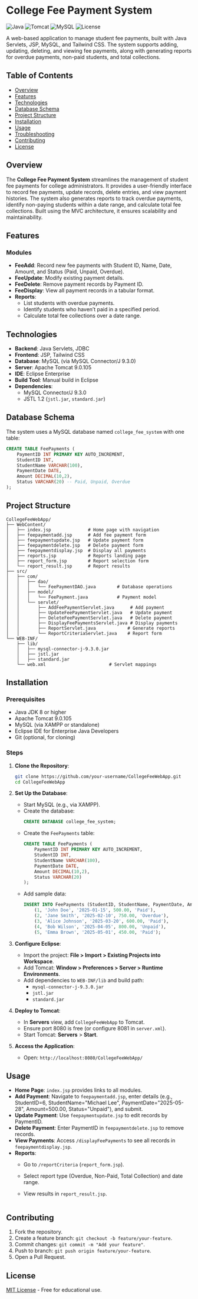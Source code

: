 # College Fee Payment System

![Java](https://img.shields.io/badge/Java-17-blue)
![Tomcat](https://img.shields.io/badge/Tomcat-9.0.105-orange)
![MySQL](https://img.shields.io/badge/MySQL-8.0-blue)
![License](https://img.shields.io/badge/License-MIT-green)

A web-based application to manage student fee payments, built with Java Servlets, JSP, MySQL, and Tailwind CSS. The system supports adding, updating, deleting, and viewing fee payments, along with generating reports for overdue payments, non-paid students, and total collections.

## Table of Contents
- [Overview](#overview)
- [Features](#features)
- [Technologies](#technologies)
- [Database Schema](#database-schema)
- [Project Structure](#project-structure)
- [Installation](#installation)
- [Usage](#usage)
- [Troubleshooting](#troubleshooting)
- [Contributing](#contributing)
- [License](#license)

## Overview
The **College Fee Payment System** streamlines the management of student fee payments for college administrators. It provides a user-friendly interface to record fee payments, update records, delete entries, and view payment histories. The system also generates reports to track overdue payments, identify non-paying students within a date range, and calculate total fee collections. Built using the MVC architecture, it ensures scalability and maintainability.

## Features
### Modules
- **FeeAdd**: Record new fee payments with Student ID, Name, Date, Amount, and Status (Paid, Unpaid, Overdue).
- **FeeUpdate**: Modify existing payment details.
- **FeeDelete**: Remove payment records by Payment ID.
- **FeeDisplay**: View all payment records in a tabular format.
- **Reports**:
  - List students with overdue payments.
  - Identify students who haven’t paid in a specified period.
  - Calculate total fee collections over a date range.

## Technologies
- **Backend**: Java Servlets, JDBC
- **Frontend**: JSP, Tailwind CSS
- **Database**: MySQL (via MySQL Connector/J 9.3.0)
- **Server**: Apache Tomcat 9.0.105
- **IDE**: Eclipse Enterprise
- **Build Tool**: Manual build in Eclipse
- **Dependencies**:
  - MySQL Connector/J 9.3.0
  - JSTL 1.2 (`jstl.jar`, `standard.jar`)

## Database Schema
The system uses a MySQL database named `college_fee_system` with one table:

```sql
CREATE TABLE FeePayments (
    PaymentID INT PRIMARY KEY AUTO_INCREMENT,
    StudentID INT,
    StudentName VARCHAR(100),
    PaymentDate DATE,
    Amount DECIMAL(10,2),
    Status VARCHAR(20) -- Paid, Unpaid, Overdue
);
```

## Project Structure
```
CollegeFeeWebApp/
├── WebContent/
│   ├── index.jsp              # Home page with navigation
│   ├── feepaymentadd.jsp      # Add fee payment form
│   ├── feepaymentupdate.jsp   # Update payment form
│   ├── feepaymentdelete.jsp   # Delete payment form
│   ├── feepaymentdisplay.jsp  # Display all payments
│   ├── reports.jsp            # Reports landing page
│   ├── report_form.jsp        # Report selection form
│   └── report_result.jsp      # Report results
├── src/
│   ├── com/
│   │   ├── dao/
│   │   │   └── FeePaymentDAO.java        # Database operations
│   │   ├── model/
│   │   │   └── FeePayment.java           # Payment model
│   │   └── servlet/
│   │       ├── AddFeePaymentServlet.java      # Add payment
│   │       ├── UpdateFeePaymentServlet.java   # Update payment
│   │       ├── DeleteFeePaymentServlet.java   # Delete payment
│   │       ├── DisplayFeePaymentsServlet.java # Display payments
│   │       ├── ReportServlet.java            # Generate reports
│   │       └── ReportCriteriaServlet.java    # Report form
└── WEB-INF/
    ├── lib/
    │   ├── mysql-connector-j-9.3.0.jar
    │   ├── jstl.jar
    │   ├── standard.jar
    └── web.xml                        # Servlet mappings
```

## Installation
### Prerequisites
- Java JDK 8 or higher
- Apache Tomcat 9.0.105
- MySQL (via XAMPP or standalone)
- Eclipse IDE for Enterprise Java Developers
- Git (optional, for cloning)

### Steps
1. **Clone the Repository**:
   ```bash
   git clone https://github.com/your-username/CollegeFeeWebApp.git
   cd CollegeFeeWebApp
   ```

2. **Set Up the Database**:
   - Start MySQL (e.g., via XAMPP).
   - Create the database:
     ```sql
     CREATE DATABASE college_fee_system;
     ```
   - Create the `FeePayments` table:
     ```sql
     CREATE TABLE FeePayments (
         PaymentID INT PRIMARY KEY AUTO_INCREMENT,
         StudentID INT,
         StudentName VARCHAR(100),
         PaymentDate DATE,
         Amount DECIMAL(10,2),
         Status VARCHAR(20)
     );
     ```
   - Add sample data:
     ```sql
     INSERT INTO FeePayments (StudentID, StudentName, PaymentDate, Amount, Status) VALUES
         (1, 'John Doe', '2025-01-15', 500.00, 'Paid'),
         (2, 'Jane Smith', '2025-02-10', 750.00, 'Overdue'),
         (3, 'Alice Johnson', '2025-03-20', 600.00, 'Paid'),
         (4, 'Bob Wilson', '2025-04-05', 800.00, 'Unpaid'),
         (5, 'Emma Brown', '2025-05-01', 450.00, 'Paid');
     ```

3. **Configure Eclipse**:
   - Import the project: **File > Import > Existing Projects into Workspace**.
   - Add Tomcat: **Window > Preferences > Server > Runtime Environments**.
   - Add dependencies to `WEB-INF/lib` and build path:
     - `mysql-connector-j-9.3.0.jar`
     - `jstl.jar`
     - `standard.jar`

4. **Deploy to Tomcat**:
   - In **Servers** view, add `CollegeFeeWebApp` to Tomcat.
   - Ensure port 8080 is free (or configure 8081 in `server.xml`).
   - Start Tomcat: **Servers** > **Start**.

5. **Access the Application**:
   - Open: `http://localhost:8080/CollegeFeeWebApp/`

## Usage
- **Home Page**: `index.jsp` provides links to all modules.
- **Add Payment**: Navigate to `feepaymentadd.jsp`, enter details (e.g., StudentID=6, StudentName="Michael Lee", PaymentDate="2025-05-28", Amount=500.00, Status="Unpaid"), and submit.
- **Update Payment**: Use `feepaymentupdate.jsp` to edit records by PaymentID.
- **Delete Payment**: Enter PaymentID in `feepaymentdelete.jsp` to remove records.
- **View Payments**: Access `/displayFeePayments` to see all records in `feepaymentdisplay.jsp`.
- **Reports**:
  - Go to `/reportCriteria` (`report_form.jsp`).
  - Select report type (Overdue, Non-Paid, Total Collection) and date range.
  - View results in `report_result.jsp`.


    ```

## Contributing
1. Fork the repository.
2. Create a feature branch: `git checkout -b feature/your-feature`.
3. Commit changes: `git commit -m "Add your feature"`.
4. Push to branch: `git push origin feature/your-feature`.
5. Open a Pull Request.

## License
[MIT License](LICENSE.txt) - Free for educational use.
